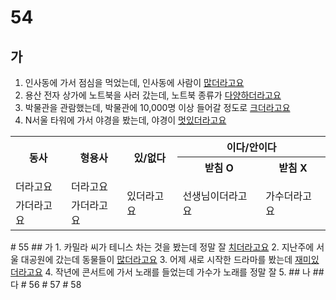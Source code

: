 # 54
## 가
1. 인사동에 가서 점심을 먹었는데, 인사동에 사람이 <u>많더라고요</u>
2. 용산 전자 상가에 노트북을 사러 갔는데, 노트북 종류가 <u>다양하더라고요</u>
3. 박물관을 관람했는데, 박물관에 10,000명 이상 들어갈 정도로 <u>크더라고요</u>
4. N서울 타워에 가서 야경을 봤는데, 야경이 <u>멋있더라고요</u>

<table>
	<tr>
		<th rowspan="2">동사</th>
		<th rowspan="2">형용사</th>
		<th rowspan="2">있/없다</th>
		<th colspan="2">이다/안이다</th>
	</tr>
	<tr>
		<th>받침 O</th>
		<th>받침 X</th>	
	</tr>
	<tr>
		<td>더라고요</td>
		<td>더라고요</td>
		<td rowspan="2">있더라고요</td>
		<td rowspan="2">선생님이더라고요</td>
		<td rowspan="2">가수더라고요</td>
	</tr>
	<tr>
		<td>가더라고요</td>
		<td>가더라고요</td>
	</tr>
</table>
# 55
## 가
1. 카밀라 씨가 테니스 차는 것을 봤는데 정말 잘 <u>치더라고요</u>
2. 지난주에 서울 대공원에 갔는데 동물들이 <u>많더라고요</u>
3. 어제 새로 시작한 드라마를 봤는데 <u>재미있더라고요</u>
4. 작년에 콘서트에 가서 노래를 들었는데 가수가 노래를 정말 잘<u></u>
5. <u></u>
## 나
## 다
# 56
# 57
# 58